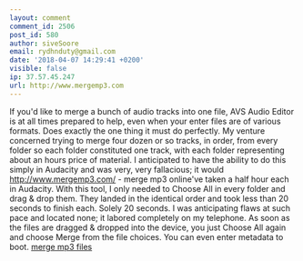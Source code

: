 ```yaml
---
layout: comment
comment_id: 2506
post_id: 580
author: siveSoore
email: rydhnduty@gmail.com
date: '2018-04-07 14:29:41 +0200'
visible: false
ip: 37.57.45.247
url: http://www.mergemp3.com
---
```

If you'd like to merge a bunch of audio tracks into one file, AVS Audio Editor is at all times prepared to help, even when your enter files are of various formats. Does exactly the one thing it must do perfectly. My venture concerned trying to merge four dozen or so tracks, in order, from every folder so each folder constituted one track, with each folder representing about an hours price of material. I anticipated to have the ability to do this simply in Audacity and was very, very fallacious; it would http://www.mergemp3.com/ - merge mp3 online've taken a half hour each in Audacity. With this tool, I only needed to Choose All in every folder and drag & drop them. They landed in the identical order and took less than 20 seconds to finish each. Solely 20 seconds. I was anticipating flaws at such pace and located none; it labored completely on my telephone. As soon as the files are dragged & dropped into the device, you just Choose All again and choose Merge from the file choices. You can even enter metadata to boot. <a href="http://www.mergemp3.com/">merge mp3 files</a>
